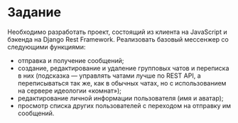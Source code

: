 # Задание

Необходимо разработать проект, состоящий из клиента на JavaScript и бэкенда на Django Rest Framework. Реализовать базовый мессенжер со следующими функциями:

- отправка и получение сообщений;
- создание, редактирование и удаление групповых чатов и переписка в них (подсказка — управлять чатами лучше по REST API, а переписываться так же, как в обычных чатах, но с использованием на сервере идеологии «комнат»);
- редактирование личной информации пользователя (имя и аватар);
- просмотр списка других пользователей с переходом на отправку им сообщений.